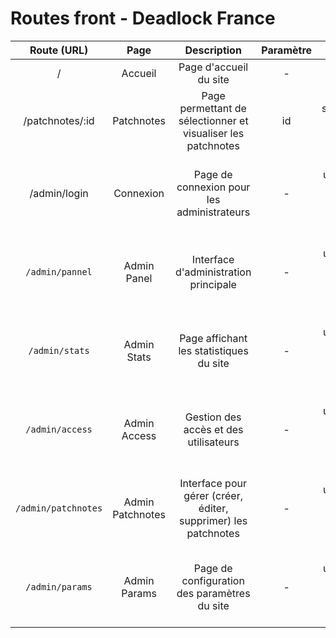 # Routes front - Deadlock France

| Route (URL) | Page | Description | Paramètre | Contrainte |
| :---: | :---: | :---: | :---: | :---: |
| / | Accueil | Page d'accueil du site | - | - |
| /patchnotes/:id | Patchnotes | Page permettant de sélectionner et visualiser les patchnotes | id | Par défaut, sélectionner l'id de la dernière patchnote |
| /admin/login | Connexion | Page de connexion pour les administrateurs | - | Accessible uniquement aux utilisateurs avec rôle admin |
| `/admin/pannel`     | Admin Panel        | Interface d'administration principale | - | Accessible uniquement aux utilisateurs avec rôle admin |
| `/admin/stats`      | Admin Stats        | Page affichant les statistiques du site | - | Accessible uniquement aux utilisateurs avec rôle admin |
| `/admin/access`     | Admin Access       | Gestion des accès et des utilisateurs | - | Accessible uniquement aux utilisateurs avec rôle admin |
| `/admin/patchnotes` | Admin Patchnotes   | Interface pour gérer (créer, éditer, supprimer) les patchnotes | - | Accessible uniquement aux utilisateurs avec rôle admin |
| `/admin/params`     | Admin Params       | Page de configuration des paramètres du site | - | Accessible uniquement aux utilisateurs avec rôle admin |
